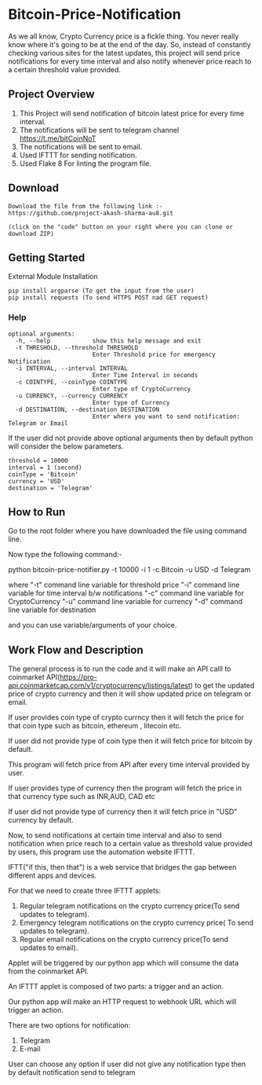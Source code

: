 # Bitcoin-Price-Notification
As we all know, Crypto Currency price is a fickle thing. You never really know where it's going to be at the end of the day. So, instead of constantly checking various sites for the latest updates, this project will send price notifications for every time interval and also notify whenever price reach to a certain threshold value provided.

## Project Overview
1. This Project will send notification of bitcoin latest price for every time interval.
2. The notifications will be sent to telegram channel https://t.me/bitCoinNoT
3. The notifications will be sent to email.
4. Used IFTTT for sending notification.
5. Used Flake 8 For linting the program file.

## Download
```
Download the file from the following link :-
https://github.com/project-akash-sharma-au8.git

(click on the "code" button on your right where you can clone or download ZIP)
```
## Getting Started

External Module Installation
```
pip install argparse (To get the input from the user)
pip install requests (To send HTTPS POST nad GET request)
```

### Help 

```
optional arguments:
  -h, --help            show this help message and exit
  -t THRESHOLD, --threshold THRESHOLD
                        Enter Threshold price for emergency Notification
  -i INTERVAL, --interval INTERVAL
                        Enter Time Interval in seconds
  -c COINTYPE, --coinType COINTYPE
                        Enter type of CryptoCurrency
  -u CURRENCY, --currency CURRENCY
                        Enter type of Currency
  -d DESTINATION, --destination DESTINATION
                        Enter where you want to send notification: Telegram or Email
 ```
 If the user did not provide above optional arguments then by default python will consider the below parameters.
 
 ```
 threshold = 10000
 interval = 1 (second)
 coinType = 'Bitcoin'
 currency = 'USD'
 destination = 'Telegram'
 ```
 
## How to Run
 
Go to the root folder where you have downloaded the file using command line.

Now type the following command:-

python bitcoin-price-notifier.py -t 10000 -i 1 -c Bitcoin -u USD -d Telegram 

where 
"-t" command line variable for threshold price
"-i" command line variable for time interval b/w notifications
"-c" command line variable for CryptoCurrency
"-u" command line variable for currency
"-d" command line variable for destination

and you can use variable/arguments of your choice.

## Work Flow and Description 

The general process is to run the code and it will make an API calll to coinmarket API(https://pro-api.coinmarketcap.com/v1/cryptocurrency/listings/latest) to get the updated price of crypto currency and then it will show updated price on telegram or email.

If user provides coin type of crypto currncy then it will fetch the price for that coin type such as bitcoin, ethereum , litecoin etc.

If user did not provide type of coin type then it will fetch price for bitcoin by default.

This program will fetch price from API after every time interval provided by user.

If user provides type of currency then the program will fetch the price in that currency type such as INR,AUD, CAD etc

If user did not provide type of currency then it will fetch price in "USD" currency by default.

Now, to send notifications at certain time interval and also to send notification when price reach to a certain value as threshold value provided by users, this program use the automation website IFTTT.

IFTT("if this, then that") is a web service that bridges the gap between different apps and devices.

For that we need to create three IFTTT applets:

1. Regular telegram notifications on the crypto currency price(To send updates to telegram).
2. Emergency telegram notifications on the crypto currency price( To send updates to telegram).
3. Regular email notifications on the crypto currency price(To send updates to email).

Applet will be triggered by our python app which will consume the data from the coinmarket API.

An IFTTT applet is composed of two parts: a trigger and an action.

Our python app will make an HTTP request to webhook URL which will trigger an action.

There are two options for notification:
1) Telegram
2) E-mail

User can choose any option if user did not give any notification type then by default notification send to telegram

